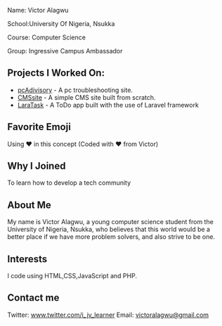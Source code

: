 Name: Victor Alagwu

School:University Of Nigeria, Nsukka

Course: Computer Science

Group: Ingressive Campus Ambassador

## Projects I Worked On: 

* [pcAdivisory](https://github.com/VictorAlagwu/pcAdvisory) - A pc troubleshooting  site.
* [CMSsite](https://github.com/VictorAlagwu/CMSsite) - A simple CMS site built from scratch.
* [LaraTask](https://github.com/VictorAlagwu/LaraTask) - A ToDo app built with the use of Laravel framework

## Favorite Emoji

Using :heart: in this concept (Coded with :heart: from Victor)
## Why I Joined

To learn how to develop a tech community 
## About Me
My name is Victor Alagwu, a young computer science student from the University of Nigeria, Nsukka, 
who believes that this world would be a better place if we have more problem solvers, and also strive to be one.

## Interests
I code using HTML,CSS,JavaScript and PHP.

## Contact me
Twitter: www.twitter.com/i_jv_learner
Email: victoralagwu@gmail.com
